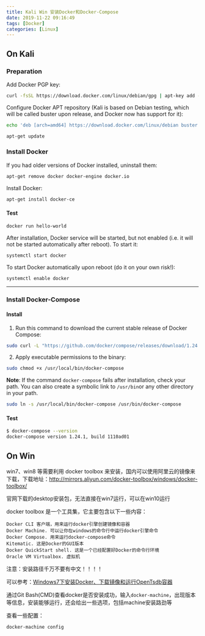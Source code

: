 ```yaml
---
title: Kali Win 安装Docker和Docker-Compose
date: 2019-11-22 09:16:49
tags: [Docker]
categories: [Linux]
---
```




## On Kali

### Preparation

Add Docker PGP key:  

```bash
curl -fsSL https://download.docker.com/linux/debian/gpg | apt-key add -
```



Configure Docker APT repository (Kali is based on Debian testing, which will be called buster upon release, and Docker now has support for it):

```bash
echo 'deb [arch=amd64] https://download.docker.com/linux/debian buster stable' > /etc/apt/sources.list.d/docker.list
```



```bash
apt-get update
```



### Install Docker

If you had older versions of Docker installed, uninstall them:

```bash
apt-get remove docker docker-engine docker.io
```

Install Docker:

```bash
apt-get install docker-ce
```



#### Test

```bash
docker run hello-world
```

After installation, Docker service will be started, but not enabled (i.e. it will not be started automatically after reboot). To start it:

```bash
systemctl start docker
```

To start Docker automatically upon reboot (do it on your own risk!):

```bash
systemctl enable docker
```



---



### Install Docker-Compose

#### Install

1. Run this command to download the current stable release of Docker Compose: 

```bash
sudo curl -L "https://github.com/docker/compose/releases/download/1.24.1/docker-compose-$(uname -s)-$(uname -m)" -o /usr/local/bin/docker-compose
```



2. Apply executable permissions to the binary:

```bash
sudo chmod +x /usr/local/bin/docker-compose
```

 **Note**: If the command `docker-compose` fails after installation, check your path. You can also create a symbolic link to `/usr/bin`or any other directory in your path. 

```bash
sudo ln -s /usr/local/bin/docker-compose /usr/bin/docker-compose
```



#### Test

```bash
$ docker-compose --version
docker-compose version 1.24.1, build 1110ad01
```



## On Win

win7、win8 等需要利用 docker toolbox 来安装，国内可以使用阿里云的镜像来下载，下载地址：http://mirrors.aliyun.com/docker-toolbox/windows/docker-toolbox/

官网下载的desktop安装包，无法直接在win7运行，可以在win10运行

docker toolbox 是一个工具集，它主要包含以下一些内容：

```
Docker CLI 客户端，用来运行docker引擎创建镜像和容器
Docker Machine. 可以让你在windows的命令行中运行docker引擎命令
Docker Compose. 用来运行docker-compose命令
Kitematic. 这是Docker的GUI版本
Docker QuickStart shell. 这是一个已经配置好Docker的命令行环境
Oracle VM Virtualbox. 虚拟机
```

 注意：安装路径千万不要有中文！！！！ 

可以参考：[Windows7下安装Docker、下载镜像和运行OpenTsdb容器]( [https://blog.chemcyber.com/2017/05/18/windows7%E4%B8%8B%E5%AE%89%E8%A3%85docker%E3%80%81%E4%B8%8B%E8%BD%BD%E9%95%9C%E5%83%8F%E5%92%8C%E8%BF%90%E8%A1%8Copentsdb%E5%AE%B9%E5%99%A8/](https://blog.chemcyber.com/2017/05/18/windows7下安装docker、下载镜像和运行opentsdb容器/) )

 通过Git Bash(CMD)查看docker是否安装成功，输入`docker-machine`，出现版本等信息，安装能够运行，还会给出一些选项，包括machine安装路劲等 

查看一些配置：

```bash
docker-machine config
```





